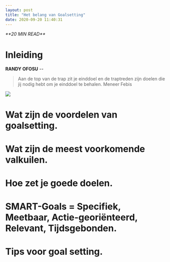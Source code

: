 ```yaml
---
layout: post
title: "Het belang van Goalsetting"
date: 2020-09-20 11:40:31
---
```


<link rel="stylesheet" href="https://cdnjs.cloudflare.com/ajax/libs/font-awesome/4.7.0/css/font-awesome.min.css">
<i class="fa fa-clock-o" aria-hidden="true" style="fontsize:20px"> **20 MIN READ**</i>

# Inleiding

**RANDY OFOSU** -- <Gebruik trapanalogie>

> Aan de top van de trap zit je einddoel en de traptreden zijn doelen die jij nodig hebt om je einddoel te behalen.
> Meneer Febis

<img src="/assets/img/rockystairs.gif">

# Wat zijn de voordelen van goalsetting.
# Wat zijn de meest voorkomende valkuilen.
# Hoe zet je goede doelen.
# SMART-Goals = Specifiek, Meetbaar, Actie-georiënteerd, Relevant, Tijdsgebonden.
# Tips voor goal setting.